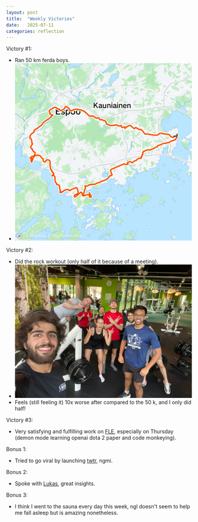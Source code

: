 ```yaml
---
layout: post
title:  "Weekly Victories"
date:   2025-07-11
categories: reflection
---
```


Victory #1:
- Ran 50 km ferda boys.
- ![](/images/2025-07-11-weekly-victories/strava.png)

Victory #2:
- Did the rock workout (only half of it because of a meeting).
- ![](/images/2025-07-11-weekly-victories/rock.jpeg)
- Feels (still feeling it) 10x worse after compared to the 50 k, and I only did half!

Victory #3:
- Very satisfying and fulfilling work on [FLE](https://jackhopkins.github.io/factorio-learning-environment/), especially on Thursday (demon mode learning openai dota 2 paper and code monkeying).

Bonus 1:
- Tried to go viral by launching [twtr](https://github.com/kiankyars/twtr), ngmi.

Bonus 2:
- Spoke with [Lukas](https://lukaspetersson.com), great insights.

Bonus 3:
- I think I went to the sauna every day this week, ngl doesn't seem to help me fall asleep but is amazing nonetheless.